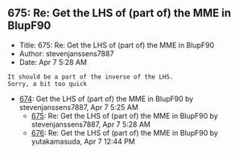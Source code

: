 ## 675: Re: Get the LHS of (part of) the MME in BlupF90

- Title: 675: Re: Get the LHS of (part of) the MME in BlupF90
- Author: stevenjanssens7887
- Date: Apr 7 5:28 AM

```
It should be a part of the inverse of the LHS.
Sorry, a bit too quick
```

- [674](0674.md): Get the LHS of (part of) the MME in BlupF90 by stevenjanssens7887, Apr 7 5:25 AM
    - [675](0675.md): Re: Get the LHS of (part of) the MME in BlupF90 by stevenjanssens7887, Apr 7 5:28 AM
    - [676](0676.md): Re: Get the LHS of (part of) the MME in BlupF90 by yutakamasuda, Apr 7 12:44 PM
